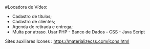 #Locadora de Vídeo:
* Cadastro de títulos;
* Cadastro de clientes;
* Agenda de retirada e entrega;
* Multa por atraso.
Usar PHP - Banco de Dados - CSS - Java Script









Sites auxiliares
Icones : https://materializecss.com/icons.html